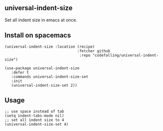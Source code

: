 ## universal-indent-size

Set all indent size in emacs at once.

## Install on spacemacs

```emacs-lisp
(universal-indent-size :location (recipe)
                                 :fetcher github
                                  :repo "codefalling/universal-indent-size")
```

```emacs-lisp
(use-package universal-indent-size
   :defer t
   :commands universal-indent-size-set
   :init
   (universal-indent-size-set 2))
```

## Usage

```emacs-lisp
;; use space instead of tab
(setq indent-tabs-mode nil)
;; set all indent size to 4
(universal-indent-size-set 4)
```

